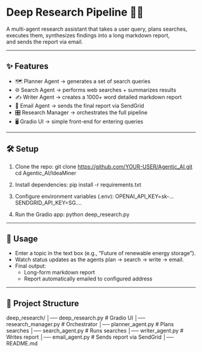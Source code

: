 # Deep Research Pipeline 🔎🧠

A multi-agent research assistant that takes a user query, plans searches,  
executes them, synthesizes findings into a long markdown report,  
and sends the report via email.

---

## ✨ Features
- 🗺️ Planner Agent → generates a set of search queries
- 🌐 Search Agent → performs web searches + summarizes results
- ✍️ Writer Agent → creates a 1000+ word detailed markdown report
- 📧 Email Agent → sends the final report via SendGrid
- 🎛️ Research Manager → orchestrates the full pipeline
- 🖥️ Gradio UI → simple front-end for entering queries

---

## 🛠️ Setup

1. Clone the repo:
   git clone https://github.com/YOUR-USER/Agentic_AI.git
   cd Agentic_AI/IdeaMiner

2. Install dependencies:
   pip install -r requirements.txt

3. Configure environment variables (.env):
   OPENAI_API_KEY=sk-...
   SENDGRID_API_KEY=SG....

4. Run the Gradio app:
   python deep_research.py

---

## 🚀 Usage
- Enter a topic in the text box (e.g., “Future of renewable energy storage”).
- Watch status updates as the agents plan → search → write → email.
- Final output:
  - Long-form markdown report
  - Report automatically emailed to configured address

---

## 📂 Project Structure
deep_research/
│── deep_research.py        # Gradio UI
│── research_manager.py     # Orchestrator
│── planner_agent.py        # Plans searches
│── search_agent.py         # Runs searches
│── writer_agent.py         # Writes report
│── email_agent.py          # Sends report via SendGrid
│── README.md

